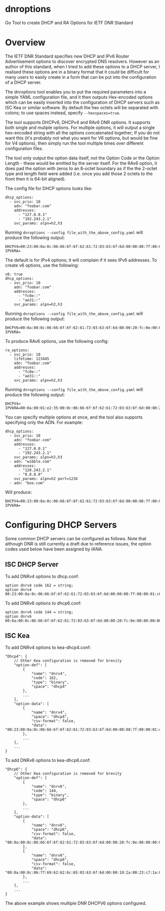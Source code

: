 # dnroptions
Go Tool to create DHCP and RA Options for IETF DNR Standard

# Overview


The IETF DNR Standard specifies new DHCP and IPv6 Router Advertisement options
to discover encrypted DNS resolvers. However as an author of this standard, when I tried to
add these options to a DHCP server, I realised these options are in a binary format that it 
could be difficult for many users to easily create in a form that can be put into the 
configuration of a DHCP server.

The dnroptions tool enables you to put the required parameters into a simple YAML configuration file,
and it then outputs Hex-encoded options which can be easily inserted into the configuration of DHCP
servers such as ISC Kea or similar software. By default the hex octets will be separated with colons;
to use spaces instead, specify `--hexspaces=true`.

The tool supports DHCPv6, DHCPv4 and RAv6 DNR options. It supports both single and muliple options. 
For multiple options, it will output a single hex-encoded string with all the options concatenated 
together; If you do not want this (it's probably not what you want for V6 options, but would be fine for V4 options), 
then simply run the tool multiple times over different configuration files.

The tool only output the option data itself, not the Option Code or the Option Length - these would
be emitted by the server itself. For the RAv6 option, it does pad the option with zeros to an 8-octet 
boundary as if the the 2-octet type and length field were added (i.e. once you add those 2 octets to the
front then it is 64-bit aligned).

The config file for DHCP options looks like:
````
dhcp_options:
  - svc_prio: 10
    adn: "foobar.com"
    addresses:
      - "127.0.0.1"
      - "192.243.2.1"
    svc_params: alpn=h2,h3
````
Running `dnroptions --config file_with_the_above_config.yaml` will produce the following output:
````
DHCPV4=00:23:00:0a:0c:06:66:6f:6f:62:61:72:03:63:6f:6d:00:00:08:7f:00:00:01:c0:f3:02:01:61:6c:70:6e:3d:68:32:2c:68:33
IPV6RA=
````
The default is for IPv4 options; it will complain if it sees IPv6 addresses. To create v6 options, use
the following:
````
v6: true
dhcp_options:
  - svc_prio: 10
    adn: "foobar.com"
    addresses:
      - "fc0e::"
      - "ae31::"
    svc_params: alpn=h2,h3
````
Running `dnroptions --config file_with_the_above_config.yaml` will produce the following output:
````
DHCPV6=00:0a:00:0c:06:66:6f:6f:62:61:72:03:63:6f:6d:00:00:20:fc:0e:00:00:00:00:00:00:00:00:00:00:00:00:00:00:ae:31:00:00:00:00:00:00:00:00:00:00:00:00:00:00:61:6c:70:6e:3d:68:32:2c:68:33
IPV6RA=
````
To produce RAv6 options, use the following config:
````
ra_options:
  - svc_prio: 10
    lifetime: 123445
    adn: "foobar.com"
    addresses:
      - "fc0e::"
      - "ae31::"
    svc_params: alpn=h2,h3
````
Running `dnroptions --config file_with_the_above_config.yaml` will produce the following output:
````
DHCPV4=
IPV6RA=00:0a:00:01:e2:35:00:0c:06:66:6f:6f:62:61:72:03:63:6f:6d:00:00:20:fc:0e:00:00:00:00:00:00:00:00:00:00:00:00:00:00:ae:31:00:00:00:00:00:00:00:00:00:00:00:00:00:00:00:0a:61:6c:70:6e:3d:68:32:2c:68:33:00:00:00:00
````
You can specify multiple options at once, and the tool also supports specifying only the ADN. For example:
````
dhcp_options:
  - svc_prio: 10
    adn: "foobar.com"
    addresses:
      - "127.0.0.1"
      - "192.243.2.1"
    svc_params: alpn=h2,h3
  - adn: "wibble.com"
    addresses:
      - "128.243.2.1"
      - "8.8.8.8"
    svc_params: alpn=h2 port=1234
  - adn: "boo.com"
````
Will produce:
````
DHCPV4=00:23:00:0a:0c:06:66:6f:6f:62:61:72:03:63:6f:6d:00:00:08:7f:00:00:01:c0:f3:02:01:61:6c:70:6e:3d:68:32:2c:68:33:00:2a:00:00:0c:06:77:69:62:62:6c:65:03:63:6f:6d:00:00:08:80:f3:02:01:08:08:08:08:61:6c:70:6e:3d:68:32:20:70:6f:72:74:3d:31:32:33:34:00:0e:00:00:09:03:62:6f:6f:03:63:6f:6d:00:00:00
IPV6RA=
````

# Configuring DHCP Servers

Some common DHCP servers can be configured as follows.
Note that although DNR is still currently a draft due to reference issues, the option codes used below have been assigned by IANA.

## ISC DHCP Server

To add DNRv4 options to dhcp.conf:
````
option dnrv4 code 162 = string;
option dnrv4 00:23:00:0a:0c:06:66:6f:6f:62:61:72:03:63:6f:6d:00:00:08:7f:00:00:01:c0:f3:02:01:61:6c:70:6e:3d:68:32:2c:68:33:00:2a:00:00:0c:06:77:69:62:62:6c:65:03:63:6f:6d:00:00:08:80:f3:02:01:08:08:08:08:61:6c:70:6e:3d:68:32:20:70:6f:72:74:3d:31:32:33:34:00:0e:00:00:09:03:62:6f:6f:03:63:6f:6d:00:00:00;
````

To add DNRv6 options to dhcp6.conf:
````
option dnrv6 code 144 = string;
option dnrv6 00:0a:00:0c:06:66:6f:6f:62:61:72:03:63:6f:6d:00:00:20:fc:0e:00:00:00:00:00:00:00:00:00:00:00:00:00:00:ae:31:00:00:00:00:00:00:00:00:00:00:00:00:00:00:61:6c:70:6e:3d:68:32:2c:68:33;
````

## ISC Kea

To add DNRv4 options to kea-dhcp4.conf:
````
"Dhcp4": {
    // Other Kea configuration is removed for brevity
    "option-def": [
        {
            "name": "dnrv4",
            "code": 162,
            "type": "binary",
            "space": "dhcp4"
        },
        ...
    ],
    "option-data": [
        {
            "name": "dnrv4",
            "space": "dhcp4",
            "csv-format": false,
            "data": "00:23:00:0a:0c:06:66:6f:6f:62:61:72:03:63:6f:6d:00:00:08:7f:00:00:01:c0:f3:02:01:61:6c:70:6e:3d:68:32:2c:68:33"
        },
        ...
    ],
    ...
}
````

To add DNRv6 options to kea-dhcp6.conf:
````
"Dhcp6": {
    // Other Kea configuration is removed for brevity
    "option-def": [
        {
            "name": "dnrv6",
            "code": 144,
            "type": "binary",
            "space": "dhcp6"
        },
        ...
    ],
    "option-data": [
        {
            "name": "dnrv6",
            "space": "dhcp6",
            "csv-format": false,
            "data": "00:0a:00:0c:06:66:6f:6f:62:61:72:03:63:6f:6d:00:00:20:fc:0e:00:00:00:00:00:00:00:00:00:00:00:00:00:00:ae:31:00:00:00:00:00:00:00:00:00:00:00:00:00:00:61:6c:70:6e:3d:68:32:2c:68:33"
        },
        {
            "name": "dnrv6",
            "space": "dhcp6",
            "csv-format": false,
            "data": "00:0a:00:0c:06:77:69:62:62:6c:65:03:63:6f:6d:00:00:10:2a:00:23:c7:1a:00:d1:01:05:77:48:51:62:fa:2a:cc:61:6c:70:6e:3d:68:32:20:70:6f:72:74:3d:31:32:33:34"
        },
        ...
    ],
    ...
}
````
The above example shows multiple DNR DHCPV6 options configured.